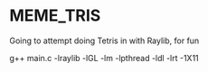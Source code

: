 # MEME_TRIS
Going to attempt doing Tetris in with Raylib, for fun


g++ main.c -lraylib -lGL -lm -lpthread -ldl -lrt -1X11